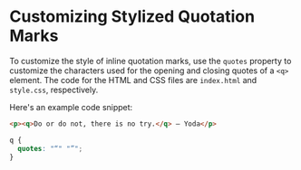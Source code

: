 # Customizing Stylized Quotation Marks

To customize the style of inline quotation marks, use the `quotes` property to customize the characters used for the opening and closing quotes of a `<q>` element. The code for the HTML and CSS files are `index.html` and `style.css`, respectively.

Here's an example code snippet:

```html
<p><q>Do or do not, there is no try.</q> – Yoda</p>
```

```css
q {
  quotes: "“" "”";
}
```